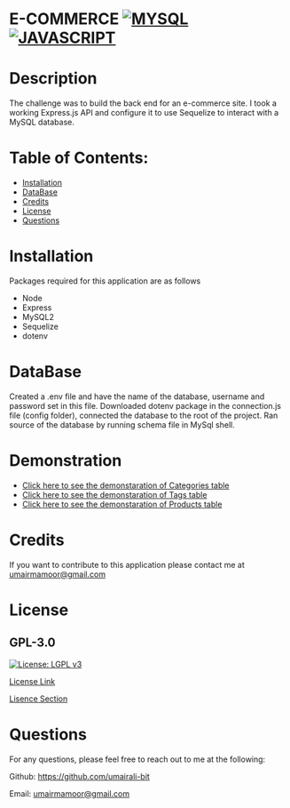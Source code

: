 # E-COMMERCE [![MYSQL](https://img.shields.io/badge/MySQL-00000F?style=for-the-badge&logo=mysql&logoColor=white)](https://www.gnu.org/licenses/lgpl-3.0) [![JAVASCRIPT](https://img.shields.io/badge/JavaScript-323330?style=for-the-badge&logo=javascript&logoColor=F7DF1E)](https://www.gnu.org/licenses/lgpl-3.0)

    
# Description 
The challenge was to build the back end for an e-commerce site. I took a working Express.js API and configure it to use Sequelize to interact with a MySQL database.
# Table of Contents:
* [Installation](#installation)
* [DataBase](#database)
* [Credits](#credits)
* [License](#license)
* [Questions](#questions)

# Installation 

Packages required for this application are as follows
* Node
 * Express
 * MySQL2 
 * Sequelize
 * dotenv

 # DataBase

Created a .env file and have the name of the database, username and password set in this file. Downloaded dotenv package in the connection.js file (config folder), connected the database to the root of the project. Ran source of the database by running schema file in MySql shell. 

# Demonstration
* [Click here to see the demonstaration of Categories table](https://watch.screencastify.com/v/whDYtNYgoUJ2CHvsGonj)
* [Click here to see the demonstaration of Tags table](https://watch.screencastify.com/v/7XbSsgrg45zUWhJRzyHw)
* [Click here to see the demonstaration of Products table](https://watch.screencastify.com/v/SYSw5BKnmXBZ1v9aD5JK)
 


# Credits
If you want to contribute to this application please contact me at umairmamoor@gmail.com

# License
## GPL-3.0

[![License: LGPL v3](https://img.shields.io/badge/License-LGPL%20v3-blue.svg)](https://www.gnu.org/licenses/lgpl-3.0)

[License Link](https://opensource.org/licenses/GPL-3.0)

[Lisence Section](https://choosealicense.com/licenses/gpl-3.0/)



# Questions
For any questions, please feel free to reach out to me at the following:

Github: https://github.com/umairali-bit

Email: umairmamoor@gmail.com









